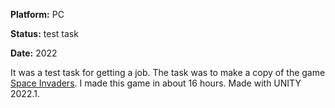 **Platform:** PC

**Status:** test task

**Date:** 2022

It was a test task for getting a job. The task was to make a copy of the game [Space Invaders](https://en.wikipedia.org/wiki/Space_Invaders). I made this game in about 16 hours. Made with UNITY 2022.1.
